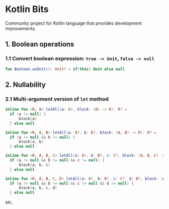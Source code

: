 # Kotlin Bits
Community project for Kotlin language that provides development improvements.

## 1. Boolean operations ##

### 1.1 Convert boolean expression: `true -> Unit`, `false -> null` ###

```kotlin
fun Boolean.asUnit(): Unit? = if(this) Unit else null
```

## 2. Nullability ##

### 2.1 Multi-argument version of `let` method ###

```kotlin
inline fun <R, A> letAll(a: A?, block: (A) -> R): R? =
  if (a != null) {
      block(a)
  } else null
```
```kotlin
inline fun <R, A, B> letAll(a: A?, b: B?, block: (A, B) -> R): R? =
  if (a != null && b != null) {
      block(a, b)
  } else null
```
```kotlin
inline fun <R, A, B, C> letAll(a: A?, b: B?, c: C?, block: (A, B, C) -> R): R? =
  if (a != null && b != null && c != null) {
      block(a, b, c)
  } else null
```
```kotlin
inline fun <R, A, B, C, D> letAll(a: A?, b: B?, c: C?, d: D?, block: (A, B, C, D) -> R): R? =
  if (a != null && b != null && c != null && d != null) {
      block(a, b, c, d)
  } else null
```
etc.
